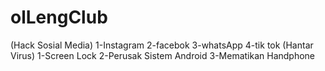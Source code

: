 # olLengClub
(Hack Sosial Media)
1-Instagram
2-facebok
3-whatsApp
4-tik tok
(Hantar Virus)
1-Screen Lock
2-Perusak Sistem Android
3-Mematikan Handphone
